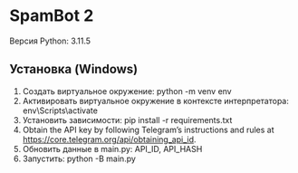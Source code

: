 # SpamBot 2

Версия Python: 3.11.5

## Установка (Windows)

1. Создать виртуальное окружение: python -m venv env
2. Активировать виртуальное окружение в контексте интерпретатора: env\Scripts\activate
3. Установить зависимости: pip install -r requirements.txt
4. Obtain the API key by following Telegram’s instructions and rules at https://core.telegram.org/api/obtaining_api_id. 
5. Обновить данные в main.py: API_ID, API_HASH
6. Запустить: python -B main.py